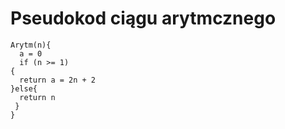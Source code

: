 # Pseudokod ciągu arytmcznego
```
Arytm(n){
  a = 0
  if (n >= 1)
{
  return a = 2n + 2
}else{
  return n
 }
}

```
